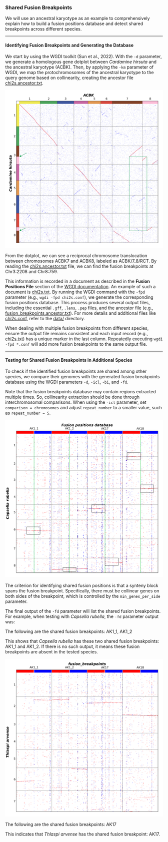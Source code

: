 ### Shared Fusion Breakpoints

We will use an ancestral karyotype as an example to comprehensively explain how to build a fusion positions database and detect shared breakpoints across different species.

---

#### Identifying Fusion Breakpoints and Generating the Database

We start by using the WGDI toolkit (Sun et al., 2022). With the `-d` parameter, we generate a homologous gene dotplot between *Cardamine hirsuta* and the ancestral karyotype (ACBK). Then, by applying the `-km` parameter of WGDI, we map the protochromosomes of the ancestral karyotype to the query genome based on collinearity, creating the ancestor file [chi2s.ancestor.txt](./data/chi2s.ancestor.txt).

![Dot - plot](<./data/chi2s_ACBK.dotplot.order.png>)

From the dotplot, we can see a reciprocal chromosome translocation between chromosomes ACBK7 and ACBK8, labeled as ACBK/7_8/RCT. By reading the [chi2s.ancestor.txt](./data/chi2s.ancestor.txt) file, we can find the fusion breakpoints at Chr3:2208 and Chr8:759.

This information is recorded in a document as described in the **Fusion Positions File** section of the [WGDI documentation](https://wgdi.readthedocs.io/en/master/usage.html). An example of such a document is [chi2s.txt](./data/chi2s.txt). By running the WGDI command with the `-fpd` parameter (e.g., `wgdi -fpd chi2s.conf`), we generate the corresponding fusion positions database. This process produces several output files, including the essential `.gff`, `.lens`, `.pep` files, and the ancestor file (e.g., [fusion_breakpoints.ancestor.txt](./data/fusion_breakpoints.ancestor.txt)). For more details and additional files like [chi2s.conf](./data/chi2s.conf), refer to the [data/](./data/) directory.

When dealing with multiple fusion breakpoints from different species, ensure the output file remains consistent and each input record (e.g., [chi2s.txt](./data/chi2s.txt)) has a unique marker in the last column. Repeatedly executing `wgdi -fpd *.conf` will add more fusion breakpoints to the same output file.

---

#### Testing for Shared Fusion Breakpoints in Additional Species

To check if the identified fusion breakpoints are shared among other species, we compare their genomes with the generated fusion breakpoints database using the WGDI parameters `-d`, `-icl`, `-bi`, and `-fd`.

Note that the fusion breakpoints database may contain regions extracted multiple times. So, collinearity extraction should be done through interchromosomal comparisons. When using the `-icl` parameter, set `comparison = chromosomes` and adjust `repeat_number` to a smaller value, such as `repeat_number = 5`.

![Dotplot for Capsella rubella](<./data/cru1s_fusion_breakpoints.dotplot.order.png>)

The criterion for identifying shared fusion positions is that a synteny block spans the fusion breakpoint. Specifically, there must be collinear genes on both sides of the breakpoint, which is controlled by the `min_genes_per_side` parameter.

The final output of the `-fd` parameter will list the shared fusion breakpoints. For example, when testing with *Capsella rubella*, the `-fd` parameter output was:

The following are the shared fusion breakpoints:
AK1_1, AK1_2

This shows that *Capsella rubella* has these two shared fusion breakpoints: AK1_1 and AK1_2. If there is no such output, it means these fusion breakpoints are absent in the tested species.

![Dotplot for Thlaspi arvense](<./data/tar1s_fusion_breakpoints.dotplot.order.png>)

The following are the shared fusion breakpoints:
AK17

This indicates that *Thlaspi arvense* has the shared fusion breakpoint: AK17.